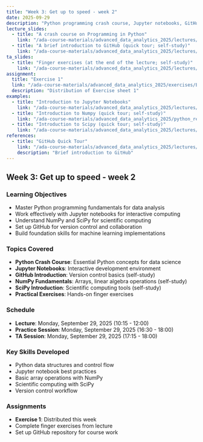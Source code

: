 ```yaml
---
title: "Week 3: Get up to speed - week 2"
date: 2025-09-29
description: "Python programming crash course, Jupyter notebooks, GitHub introduction, and Exercise 1 distribution"
lecture_slides: 
  - title: "A crash course on Programming in Python"
    link: "/ada-course-materials/advanced_data_analytics_2025/lectures/lecture_3/slides/Advanced_Data_Analytics_2025_lecture3a.pdf"
  - title: "A brief introduction to GitHub (quick tour; self-study)"
    link: "/ada-course-materials/advanced_data_analytics_2025/lectures/lecture_3/slides/Advanced_Data_Analytics_2025_lecture_3b.pdf"
ta_slides: 
  - title: "Finger exercises (at the end of the lecture; self-study)"
    link: "/ada-course-materials/advanced_data_analytics_2025/lectures/lecture_3/Finger_exercises/finger_exercises_lecture_3.pdf"
assignment:
  title: "Exercise 1"
  link: "/ada-course-materials/advanced_data_analytics_2025/exercises/Exercise_1/Problem_set_1.pdf"
  description: "Distribution of Exercise sheet 1"
examples:
  - title: "Introduction to Jupyter Notebooks"
    link: "/ada-course-materials/advanced_data_analytics_2025/lectures/lecture_3/code_notebooks/jupyter_intro.ipynb"
  - title: "Introduction to Numpy (quick tour; self-study)"
    link: "/ada-course-materials/advanced_data_analytics_2025/python_refresher/python_basics_9_numpy_linalg.ipynb"
  - title: "Introduction to Scipy (quick tour; self-study)"
    link: "/ada-course-materials/advanced_data_analytics_2025/lectures/lecture_3/code_notebooks/introduction_to_scipy.ipynb"
references:
  - title: "GitHub Quick Tour"
    link: "/ada-course-materials/advanced_data_analytics_2025/lectures/lecture_3/slides/Advanced_Data_Analytics_2025_lecture_3b.pdf"
    description: "Brief introduction to GitHub"
---
```


## Week 3: Get up to speed - week 2

### Learning Objectives
- Master Python programming fundamentals for data analysis
- Work effectively with Jupyter notebooks for interactive computing
- Understand NumPy and SciPy for scientific computing
- Set up GitHub for version control and collaboration
- Build foundation skills for machine learning implementations

### Topics Covered
- **Python Crash Course**: Essential Python concepts for data science
- **Jupyter Notebooks**: Interactive development environment
- **GitHub Introduction**: Version control basics (self-study)
- **NumPy Fundamentals**: Arrays, linear algebra operations (self-study)
- **SciPy Introduction**: Scientific computing tools (self-study)
- **Practical Exercises**: Hands-on finger exercises

### Schedule
- **Lecture**: Monday, September 29, 2025 (10:15 - 12:00)
- **Practice Session**: Monday, September 29, 2025 (16:30 - 18:00)
- **TA Session**: Monday, September 29, 2025 (17:15 - 18:00)

### Key Skills Developed
- Python data structures and control flow
- Jupyter notebook best practices
- Basic array operations with NumPy
- Scientific computing with SciPy
- Version control workflow

### Assignments
- **Exercise 1**: Distributed this week
- Complete finger exercises from lecture
- Set up GitHub repository for course work
